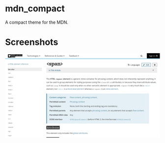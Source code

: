 # mdn\_compact

A compact theme for the MDN.

# Screenshots

![Screenshot](/screenshot.png?raw=true)
